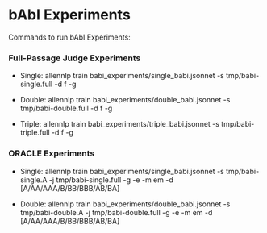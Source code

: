 # bAbI Experiments

Commands to run bAbI Experiments:

### Full-Passage Judge Experiments

- Single: allennlp train babi_experiments/single_babi.jsonnet -s tmp/babi-single.full -d f -g

- Double: allennlp train babi_experiments/double_babi.jsonnet -s tmp/babi-double.full -d f -g

- Triple: allennlp train babi_experiments/triple_babi.jsonnet -s tmp/babi-triple.full -d f -g

### ORACLE Experiments

- Single: allennlp train babi_experiments/single_babi.jsonnet -s tmp/babi-single.A -j tmp/babi-single.full -g -e -m em -d [A/AA/AAA/B/BB/BBB/AB/BA]

- Double: allennlp train babi_experiments/double_babi.jsonnet -s tmp/babi-double.A -j tmp/babi-double.full -g -e -m em -d [A/AA/AAA/B/BB/BBB/AB/BA]